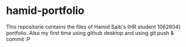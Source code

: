 # hamid-portfolio

This repositorie contains the files of Hamid Saib's (HR student 1062604) portfolio.
Also my first time using github desktop and using git push & commit :P
